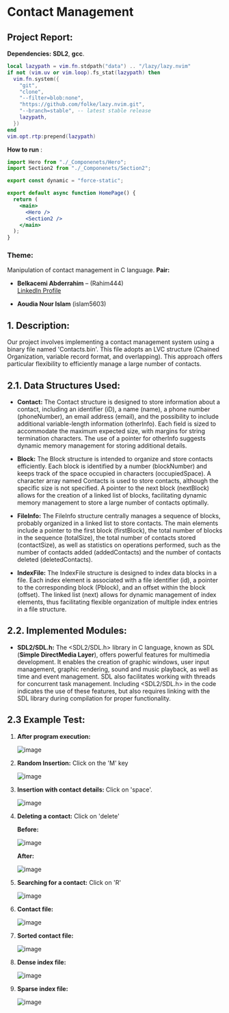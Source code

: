 # **Contact Management**
## **Project Report:**

**Dependencies:** **SDL2**, **gcc**.

```lua
local lazypath = vim.fn.stdpath("data") .. "/lazy/lazy.nvim"
if not (vim.uv or vim.loop).fs_stat(lazypath) then
  vim.fn.system({
    "git",
    "clone",
    "--filter=blob:none",
    "https://github.com/folke/lazy.nvim.git",
    "--branch=stable", -- latest stable release
    lazypath,
  })
end
vim.opt.rtp:prepend(lazypath)
```

**How to run** :
```jsx
import Hero from "./_Componenets/Hero";
import Section2 from "./_Componenets/Section2";

export const dynamic = "force-static";

export default async function HomePage() {
  return (
    <main>
      <Hero />
      <Section2 />
    </main>
  );
}
```


### **Theme:**

Manipulation of contact management in C language. **Pair:**

- **Belkacemi Abderrahim** – (Rahim444)  
  [LinkedIn Profile](https://www.linkedin.com/in/belkacemi-abderrahim-80320a184/)

- **Aoudia Nour Islam** (islam5603)

## 1. **Description:**

Our project involves implementing a contact management system using a binary file named 'Contacts.bin'. This file adopts an LVC structure (Chained Organization, variable record format, and overlapping). This approach offers particular flexibility to efficiently manage a large number of contacts.

## **2.1. Data Structures Used:**

- **Contact:** The Contact structure is designed to store information about a contact, including an identifier (iD), a name (name), a phone number (phoneNumber), an email address (email), and the possibility to include additional variable-length information (otherInfo). Each field is sized to accommodate the maximum expected size, with margins for string termination characters. The use of a pointer for otherInfo suggests dynamic memory management for storing additional details.

- **Block:** The Block structure is intended to organize and store contacts efficiently. Each block is identified by a number (blockNumber) and keeps track of the space occupied in characters (occupiedSpace). A character array named Contacts is used to store contacts, although the specific size is not specified. A pointer to the next block (nextBlock) allows for the creation of a linked list of blocks, facilitating dynamic memory management to store a large number of contacts optimally.

- **FileInfo:** The FileInfo structure centrally manages a sequence of blocks, probably organized in a linked list to store contacts. The main elements include a pointer to the first block (firstBlock), the total number of blocks in the sequence (totalSize), the total number of contacts stored (contactSize), as well as statistics on operations performed, such as the number of contacts added (addedContacts) and the number of contacts deleted (deletedContacts).

- **IndexFile:** The IndexFile structure is designed to index data blocks in a file. Each index element is associated with a file identifier (id), a pointer to the corresponding block (Pblock), and an offset within the block (offset). The linked list (next) allows for dynamic management of index elements, thus facilitating flexible organization of multiple index entries in a file structure.

## **2.2. Implemented Modules:**

- **SDL2/SDL.h:** The \<SDL2/SDL.h\> library in C language, known as SDL (**Simple DirectMedia Layer**), offers powerful features for multimedia development. It enables the creation of graphic windows, user input management, graphic rendering, sound and music playback, as well as time and event management. SDL also facilitates working with threads for concurrent task management. Including \<SDL2/SDL.h\> in the code indicates the use of these features, but also requires linking with the SDL library during compilation for proper functionality.

## **2.3 Example Test:**

1. **After program execution:**

   ![image](https://raw.githubusercontent.com/Rahim-444/ProjectSfsd/master/assets/image1.png)

2. **Random Insertion:** Click on the 'M' key

   ![image](https://raw.githubusercontent.com/Rahim-444/ProjectSfsd/master/assets/image2.png)

3. **Insertion with contact details:** Click on 'space'.

   ![image](https://raw.githubusercontent.com/Rahim-444/ProjectSfsd/master/assets/image3.png)

4. **Deleting a contact:** Click on 'delete'

   **Before:**

   ![image](https://raw.githubusercontent.com/Rahim-444/ProjectSfsd/master/assets/image4.png)

   **After:**

   ![image](https://raw.githubusercontent.com/Rahim-444/ProjectSfsd/master/assets/image5.png)

5. **Searching for a contact:** Click on 'R'

   ![image](https://raw.githubusercontent.com/Rahim-444/ProjectSfsd/master/assets/image6.png)

6. **Contact file:**

   ![image](https://raw.githubusercontent.com/Rahim-444/ProjectSfsd/master/assets/image8.png)

7. **Sorted contact file:**

   ![image](https://raw.githubusercontent.com/Rahim-444/ProjectSfsd/master/assets/image10.png)

8. **Dense index file:**

   ![image](https://raw.githubusercontent.com/Rahim-444/ProjectSfsd/master/assets/image7.png)

9. **Sparse index file:**

   ![image](https://raw.githubusercontent.com/Rahim-444/ProjectSfsd/master/assets/image9.png)
